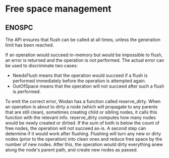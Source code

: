 # Free space management

## ENOSPC

The API ensures that flush can be called at all times,
unless the generation limit has been reached.

If an operation would succeed in-memory but would be impossible
to flush, an error is returned and the operation is not performed.
The actual error can be used to discriminate two cases:

- NeedsFlush means that the operation would succeed if a flush is
performed immediately before the operation is attempted again.
- OutOfSpace means that the operation will not succeed after
such a flush is performed.

To emit the correct error, Wodan has a function called reserve_dirty.
When an operation is about to dirty a node (which will propagate to
any parents that are still clean), sometimes creating child or sibling
nodes, it calls this function with the relevant info.
reserve_dirty computes how many nodes would be newly created or dirtied.
If the sum of both is below the count of free nodes, the operation
will not succeed as-is.
A second step can determine if it would work after flushing.
Flushing will turn any new or dirty nodes (prior to the operation)
into clean ones and reduce free space by the number of new nodes.
After this, the operation would dirty everything anew along the
node's parent path, and create new nodes as passed.
